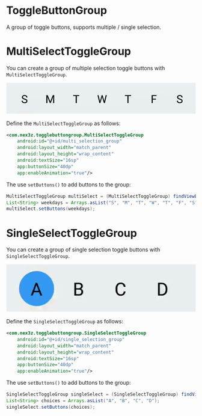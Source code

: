 # ToggleButtonGroup

A group of toggle buttons, supports multiple / single selection. 

# MultiSelectToggleGroup

You can create a group of multiple selection toggle buttons with `MultiSelectToggleGroup`.

![multi](images/multi.gif)

Define the `MultiSelectToggleGroup` as follows:

```xml
<com.nex3z.togglebuttongroup.MultiSelectToggleGroup
    android:id="@+id/multi_selection_group"
    android:layout_width="match_parent"
    android:layout_height="wrap_content"
    android:textSize="16sp"
    app:buttonSize="40dp"
    app:enableAnimation="true"/>
```

The use `setButtons()` to add buttons to the group:

```java
MultiSelectToggleGroup multiSelect = (MultiSelectToggleGroup) findViewById(R.id.multi_selection_group);
List<String> weekdays = Arrays.asList("S", "M", "T", "W", "T", "F", "S");
multiSelect.setButtons(weekdays);
```

# SingleSelectToggleGroup

You can create a group of single selection toggle buttons with `SingleSelectToggleGroup`.

![single](images/single.gif)

Define the `SingleSelectToggleGroup` as follows:

```xml
<com.nex3z.togglebuttongroup.SingleSelectToggleGroup
    android:id="@+id/single_selection_group"
    android:layout_width="match_parent"
    android:layout_height="wrap_content"
    android:textSize="16sp"
    app:buttonSize="40dp"
    app:enableAnimation="true"/>
```

The use `setButtons()` to add buttons to the group:

```java
SingleSelectToggleGroup singleSelect = (SingleSelectToggleGroup) findViewById(R.id.single_selection_group);
List<String> choices = Arrays.asList("A", "B", "C", "D");
singleSelect.setButtons(choices);
```
